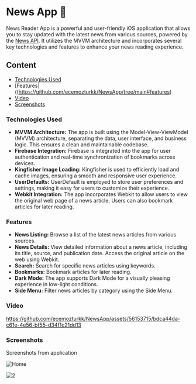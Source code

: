 # News App 📰
News Reader App is a powerful and user-friendly iOS application that allows you to stay updated with the latest news from various sources, powered by the [News API](https://newsapi.org/). It utilizes the MVVM architecture and incorporates several key technologies and features to enhance your news reading experience.
## Content
- [Technologies Used](https://github.com/ecemozturkk/NewsApp/tree/main#technologies-used)
- [Features]((https://github.com/ecemozturkk/NewsApp/tree/main#features)
- [Video](https://github.com/ecemozturkk/NewsApp/tree/main#video)
- [Screenshots](https://github.com/ecemozturkk/NewsApp/tree/main#screenshots)

### Technologies Used
- **MVVM Architecture:** The app is built using the Model-View-ViewModel (MVVM) architecture, separating the data, user interface, and business logic. This ensures a clean and maintainable codebase.
- **Firebase Integration:** Firebase is integrated into the app for user authentication and real-time synchronization of bookmarks across devices.
- **Kingfisher Image Loading:** Kingfisher is used to efficiently load and cache images, ensuring a smooth and responsive user experience.
- **UserDefaults:** UserDefault is employed to store user preferences and settings, making it easy for users to customize their experience.
- **Webkit Integration:** The app incorporates Webkit to allow users to view the original web page of a news article. Users can also bookmark articles for later reading.


### Features
- **News Listing:** Browse a list of the latest news articles from various sources.
- **News Details:** View detailed information about a news article, including its title, source, and publication date. Access the original article on the web using Webkit.
- **Search:** Search for specific news articles using keywords.
- **Bookmarks:** Bookmark articles for later reading.
- **Dark Mode:** The app supports Dark Mode for a visually pleasing experience in low-light conditions.
- **Side Menu:** Filter news articles by category using the Side Menu.

### Video


https://github.com/ecemozturkk/NewsApp/assets/56153715/bdca44da-c61e-4e56-bf55-d34f1c21dd13



### Screenshots

Screenshots from application

![Home](https://github.com/ecemozturkk/NewsApp/assets/56153715/1e6f7113-1aa1-4710-9a59-286c40b16692)

![2](https://github.com/ecemozturkk/NewsApp/assets/56153715/56bec509-3c9b-401e-8fe4-1b99e847c276)





